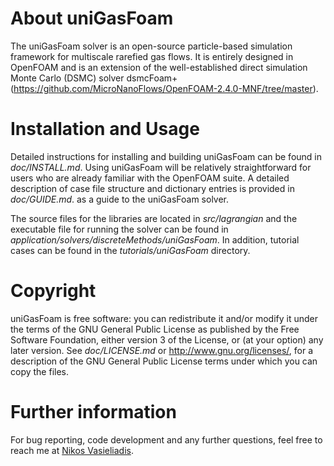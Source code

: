 # About uniGasFoam
The uniGasFoam solver is an open-source particle-based simulation framework for multiscale rarefied gas flows. It is entirely designed in OpenFOAM and is an extension of the well-established direct simulation Monte Carlo (DSMC) solver dsmcFoam+ (https://github.com/MicroNanoFlows/OpenFOAM-2.4.0-MNF/tree/master).

# Installation and Usage
Detailed instructions for installing and building uniGasFoam can be found in *doc/INSTALL.md*. Using uniGasFoam will be relatively straightforward for users who are already familiar with the OpenFOAM suite. A detailed description of case file structure and dictionary entries is provided in *doc/GUIDE.md*. as a guide to the uniGasFoam solver. 

The source files for the libraries are located in *src/lagrangian* and the executable file for running the solver can be found in *application/solvers/discreteMethods/uniGasFoam*. In addition, tutorial cases can be found in the *tutorials/uniGasFoam* directory.

# Copyright
uniGasFoam is free software: you can redistribute it and/or modify it under the terms of the GNU General Public License as published by the Free Software Foundation, either version 3 of the License, or (at your option) any later version. See *doc/LICENSE.md* or http://www.gnu.org/licenses/, for a description of the GNU General Public License terms under which you can copy the files.

# Further information
For bug reporting, code development and any further questions, feel free to reach me at [Nikos Vasieliadis](mailto:nikovasi93@gmail.com).